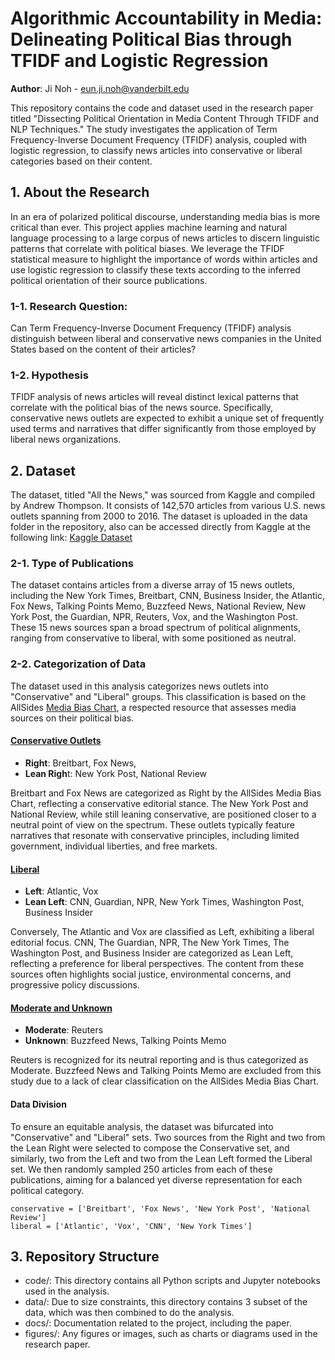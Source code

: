 # Algorithmic Accountability in Media: Delineating Political Bias through TFIDF and Logistic Regression

**Author**: Ji Noh - eun.ji.noh@vanderbilt.edu

This repository contains the code and dataset used in the research paper titled "Dissecting Political Orientation in Media Content Through TFIDF and NLP Techniques." The study investigates the application of Term Frequency-Inverse Document Frequency (TFIDF) analysis, coupled with logistic regression, to classify news articles into conservative or liberal categories based on their content.

## 1. About the Research
In an era of polarized political discourse, understanding media bias is more critical than ever. This project applies machine learning and natural language processing to a large corpus of news articles to discern linguistic patterns that correlate with political biases. We leverage the TFIDF statistical measure to highlight the importance of words within articles and use logistic regression to classify these texts according to the inferred political orientation of their source publications.

### 1-1. Research Question:
Can Term Frequency-Inverse Document Frequency (TFIDF) analysis distinguish between liberal and conservative news companies in the United States based on the content of their articles?

### 1-2. Hypothesis
TFIDF analysis of news articles will reveal distinct lexical patterns that correlate with the political bias of the news source. Specifically, conservative news outlets are expected to exhibit a unique set of frequently used terms and narratives that differ significantly from those employed by liberal news organizations.

## 2. Dataset
The dataset, titled "All the News," was sourced from Kaggle and compiled by Andrew Thompson. It consists of 142,570 articles from various U.S. news outlets spanning from 2000 to 2016. The dataset is uploaded in the data folder in the repository, also can be accessed directly from Kaggle at the following link: [Kaggle Dataset](https://www.kaggle.com/datasets/snapcrack/all-the-news/data)

### 2-1. Type of Publications
The dataset contains articles from a diverse array of 15 news outlets, including the New York Times, Breitbart, CNN, Business Insider, the Atlantic, Fox News, Talking Points Memo, Buzzfeed News, National Review, New York Post, the Guardian, NPR, Reuters, Vox, and the Washington Post. These 15 news sources span a broad spectrum of political alignments, ranging from conservative to liberal, with some positioned as neutral.

### 2-2. Categorization of Data
The dataset used in this analysis categorizes news outlets into "Conservative" and "Liberal" groups. This classification is based on the AllSides [Media Bias Chart](https://www.allsides.com/media-bias/media-bias-chart), a respected resource that assesses media sources on their political bias.

#### <ins>Conservative Outlets</ins>
- **Right**: Breitbart, Fox News, 
- **Lean Righ**t: New York Post, National Review

Breitbart and Fox News are categorized as Right by the AllSides Media Bias Chart, reflecting a conservative editorial stance. The New York Post and National Review, while still leaning conservative, are positioned closer to a neutral point of view on the spectrum. These outlets typically feature narratives that resonate with conservative principles, including limited government, individual liberties, and free markets.

#### <ins>Liberal</ins>
- **Left**: Atlantic, Vox
- **Lean Left**: CNN, Guardian, NPR, New York Times, Washington Post, Business Insider

Conversely, The Atlantic and Vox are classified as Left, exhibiting a liberal editorial focus. CNN, The Guardian, NPR, The New York Times, The Washington Post, and Business Insider are categorized as Lean Left, reflecting a preference for liberal perspectives. The content from these sources often highlights social justice, environmental concerns, and progressive policy discussions.

####  <ins>Moderate and Unknown</ins>
- **Moderate**: Reuters
- **Unknown**: Buzzfeed News, Talking Points Memo

Reuters is recognized for its neutral reporting and is thus categorized as Moderate. Buzzfeed News and Talking Points Memo are excluded from this study due to a lack of clear classification on the AllSides Media Bias Chart.

#### Data Division

To ensure an equitable analysis, the dataset was bifurcated into "Conservative" and "Liberal" sets. Two sources from the Right and two from the Lean Right were selected to compose the Conservative set, and similarly, two from the Left and two from the Lean Left formed the Liberal set. We then randomly sampled 250 articles from each of these publications, aiming for a balanced yet diverse representation for each political category.

```
conservative = ['Breitbart', 'Fox News', 'New York Post', 'National Review']
liberal = ['Atlantic', 'Vox', 'CNN', 'New York Times']
```

## 3. Repository Structure
- code/: This directory contains all Python scripts and Jupyter notebooks used in the analysis.
- data/: Due to size constraints, this directory contains 3 subset of the data, which was then combined to do the analysis.
- docs/: Documentation related to the project, including the paper.
- figures/: Any figures or images, such as charts or diagrams used in the research paper.

